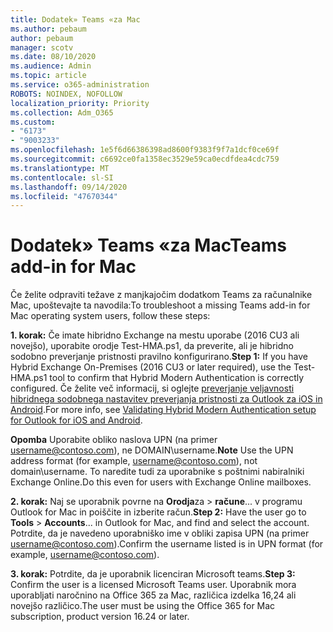 ```yaml
---
title: Dodatek» Teams «za Mac
ms.author: pebaum
author: pebaum
manager: scotv
ms.date: 08/10/2020
ms.audience: Admin
ms.topic: article
ms.service: o365-administration
ROBOTS: NOINDEX, NOFOLLOW
localization_priority: Priority
ms.collection: Adm_O365
ms.custom:
- "6173"
- "9003233"
ms.openlocfilehash: 1e5f6d66386398ad8600f9383f9f7a1dcf0ce69f
ms.sourcegitcommit: c6692ce0fa1358ec3529e59ca0ecdfdea4cdc759
ms.translationtype: MT
ms.contentlocale: sl-SI
ms.lasthandoff: 09/14/2020
ms.locfileid: "47670344"
---
```

# <a name="teams-add-in-for-mac"></a><span data-ttu-id="01d5e-102">Dodatek» Teams «za Mac</span><span class="sxs-lookup"><span data-stu-id="01d5e-102">Teams add-in for Mac</span></span>

<span data-ttu-id="01d5e-103">Če želite odpraviti težave z manjkajočim dodatkom Teams za računalnike Mac, upoštevajte ta navodila:</span><span class="sxs-lookup"><span data-stu-id="01d5e-103">To troubleshoot a missing Teams add-in for Mac operating system users, follow these steps:</span></span>

<span data-ttu-id="01d5e-104">**1. korak:** Če imate hibridno Exchange na mestu uporabe (2016 CU3 ali novejšo), uporabite orodje Test-HMA.ps1, da preverite, ali je hibridno sodobno preverjanje pristnosti pravilno konfigurirano.</span><span class="sxs-lookup"><span data-stu-id="01d5e-104">**Step 1:** If you have Hybrid Exchange On-Premises (2016 CU3 or later required), use the Test-HMA.ps1 tool to confirm that Hybrid Modern Authentication is correctly configured.</span></span> <span data-ttu-id="01d5e-105">Če želite več informacij, si oglejte [preverjanje veljavnosti hibridnega sodobnega nastavitev preverjanja pristnosti za Outlook za iOS in Android](https://aka.ms/AA980zq).</span><span class="sxs-lookup"><span data-stu-id="01d5e-105">For more info, see [Validating Hybrid Modern Authentication setup for Outlook for iOS and Android](https://aka.ms/AA980zq).</span></span>  

<span data-ttu-id="01d5e-106">**Opomba** Uporabite obliko naslova UPN (na primer [username@contoso.com](mailto:username@contoso.com)), ne DOMAIN\username.</span><span class="sxs-lookup"><span data-stu-id="01d5e-106">**Note** Use the UPN address format (for example, [username@contoso.com](mailto:username@contoso.com)), not domain\username.</span></span> <span data-ttu-id="01d5e-107">To naredite tudi za uporabnike s poštnimi nabiralniki Exchange Online.</span><span class="sxs-lookup"><span data-stu-id="01d5e-107">Do this even for users with Exchange Online mailboxes.</span></span>

<span data-ttu-id="01d5e-108">**2. korak:** Naj se uporabnik povrne na **Orodja**za  >  **račune**... v programu Outlook for Mac in poiščite in izberite račun.</span><span class="sxs-lookup"><span data-stu-id="01d5e-108">**Step 2:** Have the user go to **Tools** > **Accounts**... in Outlook for Mac, and find and select the account.</span></span> <span data-ttu-id="01d5e-109">Potrdite, da je navedeno uporabniško ime v obliki zapisa UPN (na primer [username@contoso.com](mailto:username@contoso.com)).</span><span class="sxs-lookup"><span data-stu-id="01d5e-109">Confirm the username listed is in UPN format (for example, [username@contoso.com](mailto:username@contoso.com)).</span></span>

<span data-ttu-id="01d5e-110">**3. korak:** Potrdite, da je uporabnik licenciran Microsoft teams.</span><span class="sxs-lookup"><span data-stu-id="01d5e-110">**Step 3:** Confirm the user is a licensed Microsoft Teams user.</span></span> <span data-ttu-id="01d5e-111">Uporabnik mora uporabljati naročnino na Office 365 za Mac, različica izdelka 16,24 ali novejšo različico.</span><span class="sxs-lookup"><span data-stu-id="01d5e-111">The user must be using the Office 365 for Mac subscription, product version 16.24 or later.</span></span>